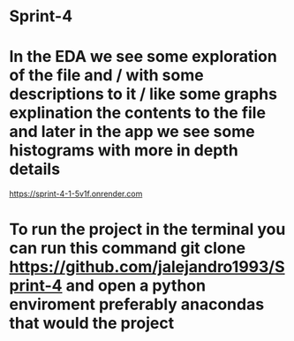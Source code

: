 # Sprint-4
# In the EDA we see some exploration of the file and / with some descriptions to it / like some graphs explination the contents to the file and later in the app we see some histograms with more in depth details
https://sprint-4-1-5v1f.onrender.com
# To run the project in the terminal you can run this command git clone https://github.com/jalejandro1993/Sprint-4 and open a python enviroment preferably anacondas that would the project